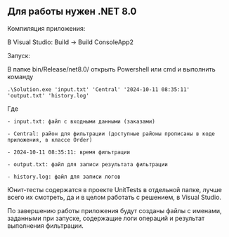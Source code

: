 ## Для работы нужен .NET 8.0

Компиляция приложения:

В Visual Studio:
    Build -> Build ConsoleApp2

Запуск:

В папке bin/Release/net8.0/ открыть Powershell или cmd и выполнить команду

``` .\Solution.exe 'input.txt' 'Central' '2024-10-11 08:35:11' 'output.txt' 'history.log' ```

Где 
    
    - input.txt: файл с входными данными (заказами)
    
    - Central: район для фильтрации (доступные районы прописаны в коде приложения, в классе Order)
    
    - 2024-10-11 08:35:11: время фильтрации
    
    - output.txt: файл для записи результата фильтрации
    
    - history.log: файл для записи логов 

Юнит-тесты содержатся в проекте UnitTests в отдельной папке, лучше всего их смотреть, да и в целом работать с решением, в Visual Studio.

По завершению работы приложения будут созданы файлы с именами, заданными при запуске, содержащие логи операций и результат выполнения фильтрации.
